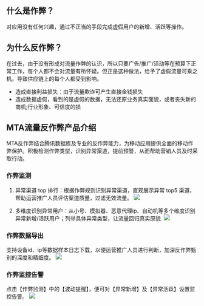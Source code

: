## 什么是作弊？
对应用没有任何兴趣，通过不正当的手段完成虚假用户的新增、活跃等操作。
## 为什么反作弊？
在过去，由于没有形成对流量作弊的认识，所以只要广告/推广/活动等在预算下正常工作，每个人都不会对流量有所怀疑。但正是这种做法，给予了虚假流量可乘之机。导致供应链上的每个人都受到影响。
* 造成直接利益损失：由于流量欺诈可产生直接金钱损失
* 造成数据虚假，看到的是虚假的数据，无法还原业务真实面貌，或者丧失新的商机;行业形象、可信度的损

## MTA流量反作弊产品介绍
MTA反作弊结合腾讯数据库及专业的反作弊能力，为移动应用提供全面的移动作弊保护。积极检测作弊类型，识别异常渠道，提前预警，从而帮助营销人员及时采取行动。
### 作弊监测
1. 异常渠道 top 排行：根据作弊规则识别异常渠道，直观展示异常 top5 渠道，帮助运营推广人员评估渠道质量，过滤无效流量。
![](http://imgcache.tce.fsphere.cn/static/main.qcloudimg.com/raw/c5cde95569410f3e785a963170ca8001.png) 

2. 多维度识别异常用户：从小号、模拟器、恶意代理ip、自动机等多个维度识别异常新增/活跃用户；列举具体异常类型，让流量回归真实原貌.
![](http://imgcache.tce.fsphere.cn/static/main.qcloudimg.com/raw/83aeb133faa143bec2e552ed9638b44f.png)

### 作弊数据导出
支持设备id、ip等数据样本日志下载，以便运营推广人员进行判断，加深反作弊甄别的深度和精细度。
![](http://imgcache.tce.fsphere.cn/static/main.qcloudimg.com/raw/67d8df2610d588558127866f64bfca31.png)

### 作弊监控告警
点击【作弊监测】中的【波动提醒】，便可对【异常新增】及【异常活跃】设置监控告警。
![](http://imgcache.tce.fsphere.cn/static/main.qcloudimg.com/raw/b04181eb5ebd430741b92eb536d742e4.jpg)



